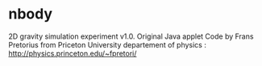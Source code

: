 # nbody
2D gravity simulation experiment v1.0.
Original Java applet Code by Frans Pretorius from Priceton University departement of physics : <br />http://physics.princeton.edu/~fpretori/
